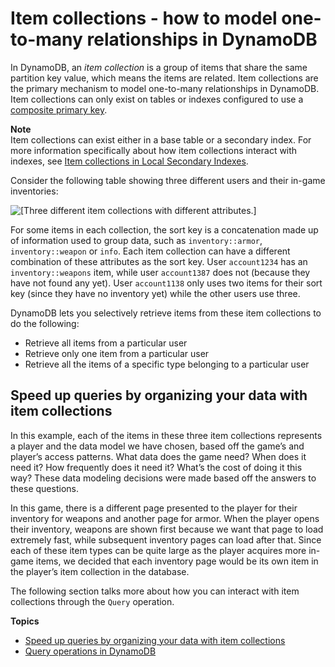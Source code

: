 # Item collections \- how to model one\-to\-many relationships in DynamoDB<a name="WorkingWithItemCollections"></a>

In DynamoDB, an *item collection* is a group of items that share the same partition key value, which means the items are related\. Item collections are the primary mechanism to model one\-to\-many relationships in DynamoDB\. Item collections can only exist on tables or indexes configured to use a [composite primary key](HowItWorks.CoreComponents.md#HowItWorks.CoreComponents.PrimaryKey)\.

**Note**  
Item collections can exist either in a base table or a secondary index\. For more information specifically about how item collections interact with indexes, see [Item collections in Local Secondary Indexes](LSI.md#LSI.ItemCollections)\.

Consider the following table showing three different users and their in\-game inventories:

![\[Three different item collections with different attributes.\]](http://docs.aws.amazon.com/amazondynamodb/latest/developerguide/images/item_collection.png)

For some items in each collection, the sort key is a concatenation made up of information used to group data, such as `inventory::armor`, `inventory::weapon` or `info`\. Each item collection can have a different combination of these attributes as the sort key\. User `account1234` has an `inventory::weapons` item, while user `account1387` does not \(because they have not found any yet\)\. User `account1138` only uses two items for their sort key \(since they have no inventory yet\) while the other users use three\.

DynamoDB lets you selectively retrieve items from these item collections to do the following:
+ Retrieve all items from a particular user
+ Retrieve only one item from a particular user
+ Retrieve all the items of a specific type belonging to a particular user

## Speed up queries by organizing your data with item collections<a name="WorkingWithItemCollections.Example"></a>

In this example, each of the items in these three item collections represents a player and the data model we have chosen, based off the game’s and player’s access patterns\. What data does the game need? When does it need it? How frequently does it need it? What’s the cost of doing it this way? These data modeling decisions were made based off the answers to these questions\.

In this game, there is a different page presented to the player for their inventory for weapons and another page for armor\. When the player opens their inventory, weapons are shown first because we want that page to load extremely fast, while subsequent inventory pages can load after that\. Since each of these item types can be quite large as the player acquires more in\-game items, we decided that each inventory page would be its own item in the player’s item collection in the database\. 

The following section talks more about how you can interact with item collections through the `Query` operation\.

**Topics**
+ [Speed up queries by organizing your data with item collections](#WorkingWithItemCollections.Example)
+ [Query operations in DynamoDB](Query.md)